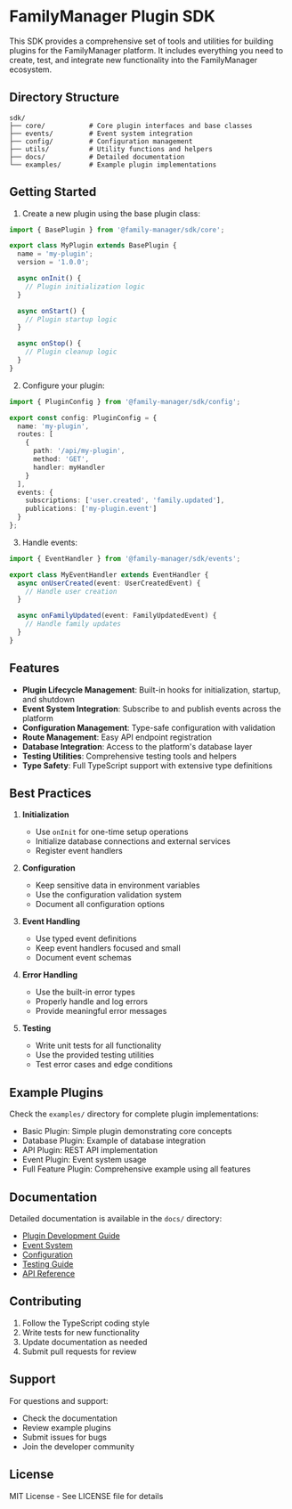 # FamilyManager Plugin SDK

This SDK provides a comprehensive set of tools and utilities for building plugins for the FamilyManager platform. It includes everything you need to create, test, and integrate new functionality into the FamilyManager ecosystem.

## Directory Structure

```
sdk/
├── core/           # Core plugin interfaces and base classes
├── events/         # Event system integration
├── config/         # Configuration management
├── utils/          # Utility functions and helpers
├── docs/           # Detailed documentation
└── examples/       # Example plugin implementations
```

## Getting Started

1. Create a new plugin using the base plugin class:

```typescript
import { BasePlugin } from '@family-manager/sdk/core';

export class MyPlugin extends BasePlugin {
  name = 'my-plugin';
  version = '1.0.0';

  async onInit() {
    // Plugin initialization logic
  }

  async onStart() {
    // Plugin startup logic
  }

  async onStop() {
    // Plugin cleanup logic
  }
}
```

2. Configure your plugin:

```typescript
import { PluginConfig } from '@family-manager/sdk/config';

export const config: PluginConfig = {
  name: 'my-plugin',
  routes: [
    {
      path: '/api/my-plugin',
      method: 'GET',
      handler: myHandler
    }
  ],
  events: {
    subscriptions: ['user.created', 'family.updated'],
    publications: ['my-plugin.event']
  }
};
```

3. Handle events:

```typescript
import { EventHandler } from '@family-manager/sdk/events';

export class MyEventHandler extends EventHandler {
  async onUserCreated(event: UserCreatedEvent) {
    // Handle user creation
  }

  async onFamilyUpdated(event: FamilyUpdatedEvent) {
    // Handle family updates
  }
}
```

## Features

- **Plugin Lifecycle Management**: Built-in hooks for initialization, startup, and shutdown
- **Event System Integration**: Subscribe to and publish events across the platform
- **Configuration Management**: Type-safe configuration with validation
- **Route Management**: Easy API endpoint registration
- **Database Integration**: Access to the platform's database layer
- **Testing Utilities**: Comprehensive testing tools and helpers
- **Type Safety**: Full TypeScript support with extensive type definitions

## Best Practices

1. **Initialization**
   - Use `onInit` for one-time setup operations
   - Initialize database connections and external services
   - Register event handlers

2. **Configuration**
   - Keep sensitive data in environment variables
   - Use the configuration validation system
   - Document all configuration options

3. **Event Handling**
   - Use typed event definitions
   - Keep event handlers focused and small
   - Document event schemas

4. **Error Handling**
   - Use the built-in error types
   - Properly handle and log errors
   - Provide meaningful error messages

5. **Testing**
   - Write unit tests for all functionality
   - Use the provided testing utilities
   - Test error cases and edge conditions

## Example Plugins

Check the `examples/` directory for complete plugin implementations:

- Basic Plugin: Simple plugin demonstrating core concepts
- Database Plugin: Example of database integration
- API Plugin: REST API implementation
- Event Plugin: Event system usage
- Full Feature Plugin: Comprehensive example using all features

## Documentation

Detailed documentation is available in the `docs/` directory:

- [Plugin Development Guide](docs/plugin-development.md)
- [Event System](docs/event-system.md)
- [Configuration](docs/configuration.md)
- [Testing Guide](docs/testing.md)
- [API Reference](docs/api-reference.md)

## Contributing

1. Follow the TypeScript coding style
2. Write tests for new functionality
3. Update documentation as needed
4. Submit pull requests for review

## Support

For questions and support:
- Check the documentation
- Review example plugins
- Submit issues for bugs
- Join the developer community

## License

MIT License - See LICENSE file for details
